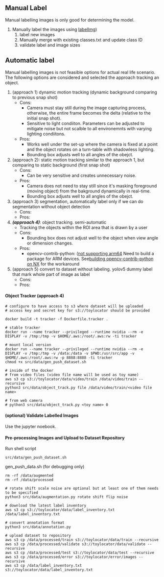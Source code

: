 ## Manual Label
Manual labelling images is only good for determining the model.  
1. Manually label the images using [labelImg](https://github.com/tzutalin/labelImg))
	1. label new images 
	2. Manually merge with existing classes.txt and update class ID
	3. validate label and image sizes

## Automatic label
Manual labelling images is not feasible options for actual real life scenario. 
The following options are considered and selected the approach tracking an object. 

1. (approach 1) dynamic motion tracking (dynamic background comparing to previous snap shot)
	- Cons: 
		- Camera must stay still during the image capturing process, otherwise, the entire frame becomes the delta (relative to the initial snap shot).
		- Sensitive to light condiiton. Parameters can be adjusted to mitigate noise but not scalble to all environemnts with varying lighting condiitons. 
	- Pros: 
		- Works well under the set-up where the camera is fixed at a point and the object rotates on a turn-table with shadowless lighting. 
		- Bounding box adjusts well to all angles of the obejct. 
2. (approach 2): static motion tracking similar to the approach 1, but comparing to static background (first snap shot)
	- Cons: 
		- Can be very sensitive and creates unnecessary noise. 
	- Pros: 
		- Camera does not need to stay still since it's masking foreground (moving object) from the bakground dynamically in real-time. 
		- Bounding box adjusts well to all angles of the obejct. 
3. (approach 3) segmentation, automatically label only if we can do segmentation without object detection   
	- Cons:
	- Pros: 
5. ***(approach 4)***: object tracking. semi-automatic 
	- Tracking the objects within the ROI area that is drawn by a user
	- Cons:
		- Bounding box does not adjust well to the object when view angle or dimension changes. 
	- Pros:  
		- opencv-contrib-python: ([not supporting arm64](https://forums.developer.nvidia.com/t/how-to-install-opencv-contrib-python-on-xavier/76549) Need to build a package for ARM devices. See[building opencv-contrib-python on NX](0_build_opencv-contrib-python) for the workaround
1. (approach 5) convert to dataset without labeling. yolov5 dummy label that mark whole part of image as label
	- Cons:
	- Pros:  

#### Object Tracker (approach 4)
```
# configure to have access to s3 where dataset will be uploaded
# access key and secret key for s3://toylocator should be provided

docker build -t tracker -f Dockerfile.tracker .

# stable tracker
docker run --name tracker --privileged --runtime nvidia --rm -e DISPLAY -v /tmp:/tmp -v $HOME/.aws:/root/.aws:rw -ti tracker

# mount local version 
docker run --name tracker --privileged --runtime nvidia --rm -e DISPLAY -v /tmp:/tmp -v /data:/data -v $PWD:/usr/src/app -v $HOME/.aws:/root/.aws:rw -p 8888:8888 -ti tracker 
chmod +x src/data/gen_push_dataset.sh

# inside of the docker 
# from video files (video file name will be used as toy name)
aws s3 cp s3://toylocator/data/video/train /data/video/train --recursive
python3 src/data/object_track.py file /data/video/train/<video file name>

# from web camera 
# python3 src/data/object_track.py <toy name> 0 
```

#### (optional) Validate Labelled Images 
Use the jupyter noebook.  

#### Pre-processing Images and Upload to Dataset Repository  
Run shell script
```
src/data/gen_push_dataset.sh
```

gen_push_data.sh (for debugging only)
```
rm -rf /data/augmented
rm -rf /data/processed

# rotate shift scale noise are optional but at least one of them needs to be specified
python3 src/data/augmentation.py rotate shift flip noise

# download the latest label inventory
aws s3 cp s3://toylocator/data/label_inventory.txt /data/label_inventory.txt

# convert annotation format
python3 src/data/annotation.py

# upload dataset to repository
aws s3 cp /data/processed/train s3://toylocator/data/train --recursive
aws s3 cp /data/processed/validate s3://toylocator/data/validate --recursive
aws s3 cp /data/processed/test s3://toylocator/data/test --recursive
aws s3 cp /data/processed/error s3://toylocator/error/images --recursive
aws s3 cp /data/label_inventory.txt s3://toylocator/data/label_inventory.txt
```

